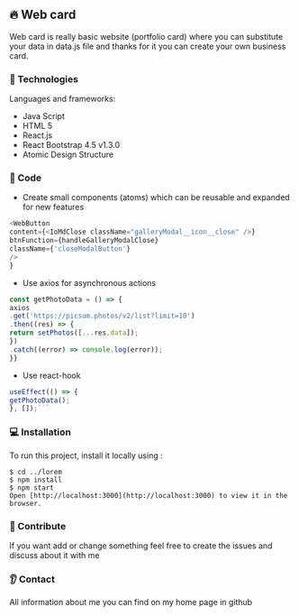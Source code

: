 <h2> 🔥 Web card </h2>

Web card is really basic website (portfolio card) where you can substitute your data in data.js file and thanks for it you can create your own business card.

### :eyes: Technologies

Languages and frameworks:

- Java Script
- HTML 5
- React.js
- React Bootstrap 4.5 v1.3.0
- Atomic Design Structure

### :see_no_evil: Code

- Create small components (atoms) which can be reusable and expanded for new features

```javascript
<WebButton
content={<IoMdClose className="galleryModal__icon__close" />}
btnFunction={handleGalleryModalClose}
className={'closeModalButton'}
/>
}
```

- Use axios for asynchronous actions

```javascript
const getPhotoData = () => {
axios
.get('https://picsum.photos/v2/list?limit=10')
.then((res) => {
return setPhotos([...res.data]);
})
.catch((error) => console.log(error));
}}
```

- Use react-hook

````javascript
useEffect(() => {
getPhotoData();
}, []);```
````
### 💻 Installation
To run this project, install it locally using :

```
$ cd ../lorem
$ npm install
$ npm start
Open [http://localhost:3000](http://localhost:3000) to view it in the browser.
```
### :couple: Contribute

If you want add or change something feel free to create the issues and discuss about it with me

### :ear: Contact
All information about me you can find on my home page in github 
